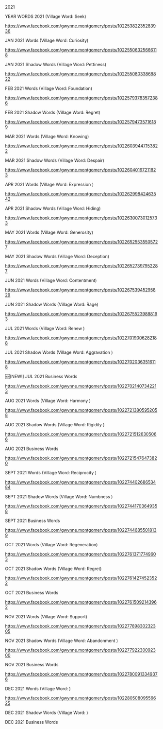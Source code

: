 2021

YEAR WORDS 2021 (Village Word: Seek)

https://www.facebook.com/gwynne.montgomery/posts/10225382235283936

JAN 2021 Words (Village Word: Curiosity)

https://www.facebook.com/gwynne.montgomery/posts/10225506325666118

JAN 2021 Shadow Words (Village Word: Pettiness)

https://www.facebook.com/gwynne.montgomery/posts/10225508033868822

FEB 2021 Words (Village Word: Foundation)

https://www.facebook.com/gwynne.montgomery/posts/10225793783572386

FEB 2021 Shadow Words (Village Word: Regret)

https://www.facebook.com/gwynne.montgomery/posts/10225794735716189

MAR 2021 Words (Village Word: Knowing)

https://www.facebook.com/gwynne.montgomery/posts/10226039447153822

MAR 2021 Shadow Words (Village Word: Despair) 

https://www.facebook.com/gwynne.montgomery/posts/10226040167211823

APR 2021 Words (Village Word: Expression )

https://www.facebook.com/gwynne.montgomery/posts/10226299842463542

APR 2021 Shadow Words (Village Word: Hiding)

https://www.facebook.com/gwynne.montgomery/posts/10226300730125733

MAY 2021 Words (Village Word: Generosity)

https://www.facebook.com/gwynne.montgomery/posts/10226525535505727

MAY 2021 Shadow Words (Village Word: Deception)

https://www.facebook.com/gwynne.montgomery/posts/10226527397952287

JUN 2021 Words (Village Word: Contentment)

https://www.facebook.com/gwynne.montgomery/posts/10226753945295829

JUN 2021 Shadow Words (Village Word: Rage)

https://www.facebook.com/gwynne.montgomery/posts/10226755239888193

JUL 2021 Words (Village Word: Renew )

https://www.facebook.com/gwynne.montgomery/posts/10227019006282188

JUL 2021 Shadow Words (Village Word: Aggravation )

https://www.facebook.com/gwynne.montgomery/posts/10227020363516118

🆕️[NEW!] JUL 2021 Business Words

https://www.facebook.com/gwynne.montgomery/posts/10227021407342213

AUG 2021 Words (Village Word: Harmony )

https://www.facebook.com/gwynne.montgomery/posts/10227213805952058

AUG 2021 Shadow Words (Village Word: Rigidity )

https://www.facebook.com/gwynne.montgomery/posts/10227215126305066

AUG 2021 Business Words

https://www.facebook.com/gwynne.montgomery/posts/10227215476473820

SEPT 2021 Words (Village Word: Reciprocity )

https://www.facebook.com/gwynne.montgomery/posts/10227440268653484

SEPT 2021 Shadow Words (Village Word: Numbness )

https://www.facebook.com/gwynne.montgomery/posts/10227441703649358

SEPT 2021 Business Words

https://www.facebook.com/gwynne.montgomery/posts/10227446855018139

OCT 2021 Words (Village Word: Regeneration)

https://www.facebook.com/gwynne.montgomery/posts/10227613717749603

OCT 2021 Shadow Words (Village Word: Regret)

https://www.facebook.com/gwynne.montgomery/posts/10227614274523522

OCT 2021 Business Words

https://www.facebook.com/gwynne.montgomery/posts/10227615092143962

NOV 2021 Words (Village Word: Support)

https://www.facebook.com/gwynne.montgomery/posts/10227789830232305

NOV 2021 Shadow Words (Village Word: Abandonment )

https://www.facebook.com/gwynne.montgomery/posts/10227792230092300

NOV 2021 Business Words

https://www.facebook.com/gwynne.montgomery/posts/10227800913349376

DEC 2021 Words (Village Word: )

https://www.facebook.com/gwynne.montgomery/posts/10228050809556625

DEC 2021 Shadow Words (Village Word: )



DEC 2021 Business Words


